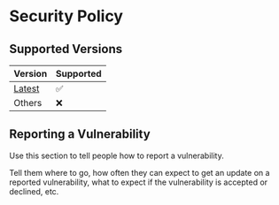 <!-- vale Microsoft.Headings = NO -->
# Security Policy

## Supported Versions

| Version                                                           | Supported |
| ----------------------------------------------------------------- | --------- |
| [Latest](https://github.com/haru52/base_template/releases/latest) | ✅        |
| Others                                                            | ❌        |

## Reporting a Vulnerability

Use this section to tell people how to report a vulnerability.

<!-- vale Microsoft.Passive = NO -->
<!-- vale write-good.E-Prime = NO -->
<!-- vale write-good.Passive = NO -->
Tell them where to go, how often they can expect to get an update on a
reported vulnerability, what to expect if the vulnerability is accepted or
declined, etc.
<!-- vale Microsoft.Passive = YES -->
<!-- vale write-good.E-Prime = YES -->
<!-- vale write-good.Passive = YES -->

